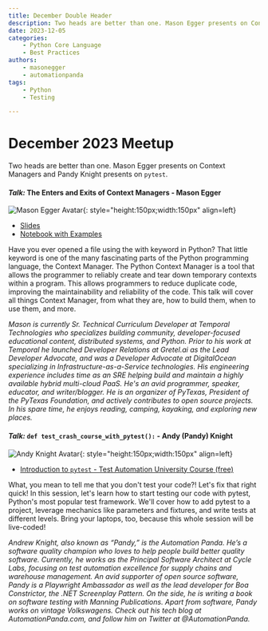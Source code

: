 ```yaml
---
title: December Double Header
description: Two heads are better than one. Mason Egger presents on Context Managers and Pandy Knight presents on `pytest`.
date: 2023-12-05
categories: 
    - Python Core Language
    - Best Practices
authors:
    - masonegger
    - automationpanda
tags:
    - Python
    - Testing

---
```


# December 2023 Meetup

Two heads are better than one. Mason Egger presents on Context Managers and Pandy Knight presents on `pytest`.

<!-- more -->

#### _Talk:_  The Enters and Exits of Context Managers - Mason Egger
![Mason Egger Avatar](https://github.com/masonegger.png){: style="height:150px;width:150px" align=left}

* [Slides](https://drive.google.com/file/d/1Lq7c83nI1WU3EmRfFCFgGdoHPPjyWyM9/view?usp=drive_link)
* [Notebook with Examples](https://colab.research.google.com/drive/1SJPjcY1X4Kiafxe8JJS2pJCblXR9IArC?usp=drive_link)

Have you ever opened a file using the with keyword in Python? That little keyword is one of the many fascinating parts of the Python programming language, the Context Manager. The Python Context Manager is a tool that allows the programmer to reliably create and tear down temporary contexts within a program. This allows programmers to reduce duplicate code, improving the maintainability and reliability of the code. This talk will cover all things Context Manager, from what they are, how to build them, when to use them, and more.

_Mason is currently Sr. Technical Curriculum Developer at Temporal Technologies who specializes building community, developer-focused educational content, distributed systems, and Python. Prior to his work at Temporal he launched Developer Relations at Gretel.ai as the Lead Developer Advocate, and was a Developer Advocate at DigitalOcean specializing in Infrastructure-as-a-Service technologies. His engineering experience includes time as an SRE helping build and maintain a highly available hybrid multi-cloud PaaS. He's an avid programmer, speaker, educator, and writer/blogger. He is an organizer of PyTexas, President of the PyTexas Foundation, and actively contributes to open source projects. In his spare time, he enjoys reading, camping, kayaking, and exploring new places._

#### _Talk:_ `def test_crash_course_with_pytest():` - Andy (Pandy) Knight
![Andy Knight Avatar](https://github.com/AndyLPK247.png){: style="height:150px;width:150px" align=left}

* [Introduction to `pytest` - Test Automation University Course (free)](https://testautomationu.applitools.com/pytest-tutorial/)

What, you mean to tell me that you don't test your code?! Let's fix that right quick! In this session, let's learn how to start testing our code with pytest, Python's most popular test framework. We'll cover how to add pytest to a project, leverage mechanics like parameters and fixtures, and write tests at different levels. Bring your laptops, too, because this whole session will be live-coded!

_Andrew Knight, also known as “Pandy,” is the Automation Panda. He’s a software quality champion who loves to help people build better quality software. Currently, he works as the Principal Software Architect at Cycle Labs, focusing on test automation excellence for supply chains and warehouse management. An avid supporter of open source software, Pandy is a Playwright Ambassador as well as the lead developer for Boa Constrictor, the .NET Screenplay Pattern. On the side, he is writing a book on software testing with Manning Publications. Apart from software, Pandy works on vintage Volkswagens. Check out his tech blog at AutomationPanda.com, and follow him on Twitter at @AutomationPanda._
